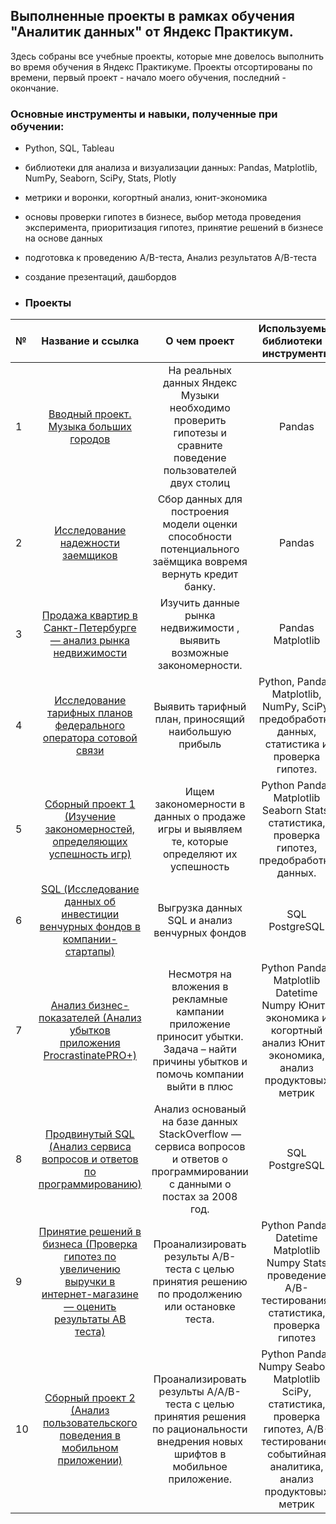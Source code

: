 ## Выполненные проекты в рамках обучения "Аналитик данных" от Яндекс Практикум.

Здесь собраны все учебные проекты, которые мне довелось выполнить во время обучения в Яндекс Практикуме. Проекты отсортированы по времени, первый проект - начало моего обучения, последний - окончание.

### Основные инструменты и навыки, полученные при обучении:
- Python, SQL, Tableau
- библиотеки для анализа и визуализации данных: Pandas, Matplotlib, NumPy, Seaborn, SciPy, Stats, Plotly 
- метрики и воронки, когортный анализ, юнит-экономика
- основы проверки гипотез в бизнесе, выбор метода проведения эксперимента, приоритизация гипотез, принятие решений в бизнесе на основе данных
- подготовка к проведению A/B-теста, Анализ результатов A/B-теста
- создание презентаций, дашбордов

- ### Проекты

| №	| Название и ссылка |	О чем проект | Используемые библиотеки и инструменты |
|:---|:---:|:---:|:---:|
1|[Вводный проект. Музыка больших городов](https://github.com/DenissDA/MyProjects/tree/main/Проект%201%20-%20Музыка%20больших%20городов)| На реальных данных Яндекс Музыки необходимо проверить гипотезы и сравните поведение пользователей двух столиц |Pandas
2|[Исследование надежности заемщиков](https://github.com/DenissDA/MyProjects/tree/main/Проект%202-%20Исследование%20надёжности%20заёмщиков)|Сбор данных для построения модели оценки способности потенциального заёмщика вовремя вернуть кредит банку.| Pandas
3|[Продажа квартир в Санкт-Петербурге — анализ рынка недвижимости](https://github.com/DenissDA/MyProjects/tree/main/Проект%203%20-%20Продажа%20квартир%20в%20Санкт-Петербурге%20—%20анализ%20рынка%20недвижимости)|Изучить данные рынка недвижимости , выявить возможные закономерности.|Pandas Matplotlib
4|[Исследование тарифных планов федерального оператора сотовой связи](https://github.com/DenissDA/MyProjects/tree/main/Проект%204%20-%20Исследование%20тарифных%20планов%20федерального%20оператора%20сотовой%20связи%20(Статистический%20анализ%20данных))| Выявить тарифный план, приносящий наибольшую прибыль| Python, Pandas, Matplotlib, NumPy, SciPy, предобработка данных, статистика и проверка гипотез.
5|[Сборный проект 1 (Изучение закономерностей, определяющих успешность игр)](https://github.com/DenissDA/MyProjects/tree/main/Проект%205%20-%20Сборный%20проект%201%20(Изучение%20закономерностей%2C%20определяющих%20успешность%20игр))|Ищем закономерности в данных о продаже игры и выявляем те, которые определяют их успешность|Python Pandas Matplotlib Seaborn Stats, статистика, проверка гипотез, предобработка данных.
6|[SQL (Исследование данных об инвестиции венчурных фондов в компании-стартапы)](https://github.com/DenissDA/MyProjects/blob/main/Проект%206%20-%20SQL%20(Исследование%20данных%20об%20инвестиции%20венчурных%20фондов%20в%20компании-стартапы)/README.md)|Выгрузка данных SQL и анализ венчурных фондов |SQL PostgreSQL
7|[Анализ бизнес-показателей (Анализ убытков приложения ProcrastinatePRO+)](https://github.com/DenissDA/MyProjects/tree/main/Проект%207%20-%20Анализ%20бизнес-показателей%20(Анализ%20убытков%20приложения%20ProcrastinatePRO%2B))|Несмотря на вложения в рекламные кампании приложение приносит убытки. Задача – найти причины убытков и помочь компании выйти в плюс|Python Pandas Matplotlib Datetime Numpy Юнит-экономика и когортный анализ Юнит-экономика, анализ продуктовых метрик
8|[Продвинутый SQL (Анализ сервиса вопросов и ответов по программированию)](https://github.com/DenissDA/MyProjects/tree/main/Проект%208%20-%20Продвинутый%20SQL%20(Анализ%20сервиса%20вопросов%20и%20ответов%20по%20программированию))|Анализ основаный на базе данных StackOverflow — сервиса вопросов и ответов о программировании с данными о постах за 2008 год.|SQL PostgreSQL
9|[Принятие решений в бизнеса (Проверка гипотез по увеличению выручки в интернет-магазине — оценить результаты AB теста)](https://github.com/DenissDA/MyProjects/tree/main/Проект%209%20-%20Принятие%20решений%20в%20бизнеса%20(Проверка%20гипотез%20по%20увеличению%20выручки%20в%20интернет-магазине%20—%20оценить%20результаты%20AB%20теста))|Проанализировать результы A/B-теста с целью принятия решению по продолжению или остановке теста.|Python Pandas Datetime Matplotlib Numpy Stats проведение A/B-тестирования, статистика, проверка гипотез
10|[Сборный проект 2 (Анализ пользовательского поведения в мобильном приложении)](https://github.com/DenissDA/MyProjects/tree/main/Проект%2010%20-%20Сборный%20проект%202%20(Анализ%20пользовательского%20поведения%20в%20мобильном%20приложении))|Проанализировать результы A/A/B-теста с целью принятия решения по рациональности внедрения новых шрифтов в мобильное приложение.|Python Pandas Numpy Seaborn Matplotlib SciPy, статистика, проверка гипотез,  A/B-тестирование, событийная аналитика, анализ продуктовых метрик
